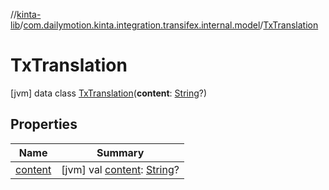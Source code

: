 //[kinta-lib](../../../index.md)/[com.dailymotion.kinta.integration.transifex.internal.model](../index.md)/[TxTranslation](index.md)



# TxTranslation  
 [jvm] data class [TxTranslation](index.md)(**content**: [String](https://kotlinlang.org/api/latest/jvm/stdlib/kotlin/-string/index.html)?)   


## Properties  
  
|  Name |  Summary | 
|---|---|
| <a name="com.dailymotion.kinta.integration.transifex.internal.model/TxTranslation/content/#/PointingToDeclaration/"></a>[content](content.md)| <a name="com.dailymotion.kinta.integration.transifex.internal.model/TxTranslation/content/#/PointingToDeclaration/"></a> [jvm] val [content](content.md): [String](https://kotlinlang.org/api/latest/jvm/stdlib/kotlin/-string/index.html)?   <br>|

